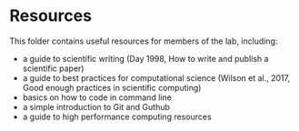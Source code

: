 # Resources
This folder contains useful resources for members of the lab, including: 
* a guide to scientific writing (Day 1998, How to write and publish a scientific paper)
* a guide to best practices for computational science (Wilson et al., 2017, Good enough practices in scientific computing)
* basics on how to code in command line
* a simple introduction to Git and Guthub
* a guide to high performance computing resources

